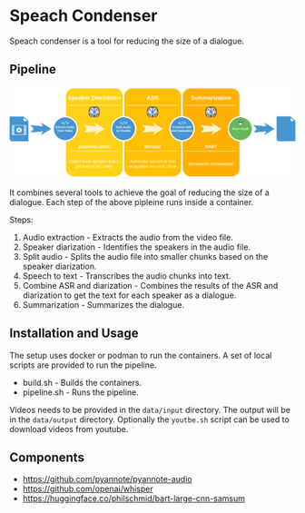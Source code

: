 # Speach Condenser

Speach condenser is a tool for reducing the size of a dialogue.

## Pipeline

![Pipeline](./docs/pipeline.png)

It combines several tools to achieve the goal of reducing the size of a dialogue. Each step of the above pipleine runs inside a container.

Steps:

1. Audio extraction - Extracts the audio from the video file.
2. Speaker diarization - Identifies the speakers in the audio file.
3. Split audio - Splits the audio file into smaller chunks based on the speaker diarization.
4. Speech to text - Transcribes the audio chunks into text.
5. Combine ASR and diarization - Combines the results of the ASR and diarization to get the text for each speaker as a dialogue.
6. Summarization - Summarizes the dialogue.


## Installation and Usage

The setup uses docker or podman to run the containers. A set of local scripts are provided to run the pipeline.

* build.sh - Builds the containers.
* pipeline.sh - Runs the pipeline.

Videos needs to be provided in the `data/input` directory. The output will be in the `data/output` directory. Optionally the `youtbe.sh` script can be used to download videos from youtube.

## Components 

* https://github.com/pyannote/pyannote-audio
* https://github.com/openai/whisper
* https://huggingface.co/philschmid/bart-large-cnn-samsum
